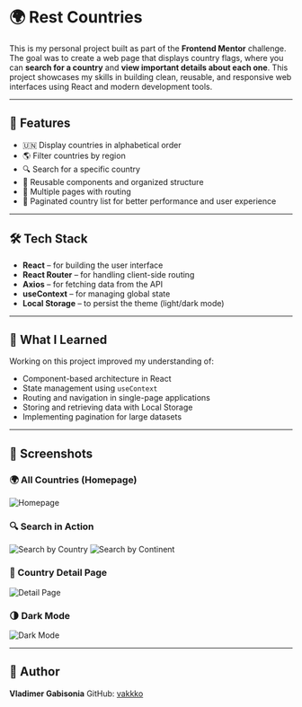 # 🌍 Rest Countries

This is my personal project built as part of the **Frontend Mentor** challenge. The goal was to create a web page that displays country flags, where you can **search for a country** and **view important details about each one**. This project showcases my skills in building clean, reusable, and responsive web interfaces using React and modern development tools.

---

## 🚀 Features

- 🇺🇳 Display countries in alphabetical order
- 🌎 Filter countries by region
- 🔍 Search for a specific country
- 🧩 Reusable components and organized structure
- 📄 Multiple pages with routing
- 📄 Paginated country list for better performance and user experience

---

## 🛠️ Tech Stack

- **React** – for building the user interface
- **React Router** – for handling client-side routing
- **Axios** – for fetching data from the API
- **useContext** – for managing global state
- **Local Storage** – to persist the theme (light/dark mode)

---

## 🧠 What I Learned

Working on this project improved my understanding of:

- Component-based architecture in React
- State management using `useContext`
- Routing and navigation in single-page applications
- Storing and retrieving data with Local Storage
- Implementing pagination for large datasets

---

## 📸 Screenshots

### 🌍 All Countries (Homepage)

![Homepage](../../screenshots/homepage.png)

### 🔍 Search in Action

![Search by Country](../../screenshots/search.png)
![Search by Continent](../../screenshots/filtered.png)

### 📄 Country Detail Page

![Detail Page](../../screenshots/country.png)

### 🌗 Dark Mode

![Dark Mode](../../screenshots/homepage-dark.png)

---

## 👤 Author

**Vladimer Gabisonia**
GitHub: [vakkko](https://github.com/vakkko)
